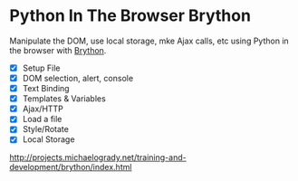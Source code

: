 # Python In The Browser Brython

Manipulate the DOM, use local storage, mke Ajax calls, etc using Python in the browser with [Brython](https://brython.info/).

- [x] Setup File
- [x] DOM selection, alert, console
- [x] Text Binding
- [x] Templates & Variables
- [x] Ajax/HTTP
- [x] Load a file
- [x] Style/Rotate
- [x] Local Storage

http://projects.michaelogrady.net/training-and-development/brython/index.html
